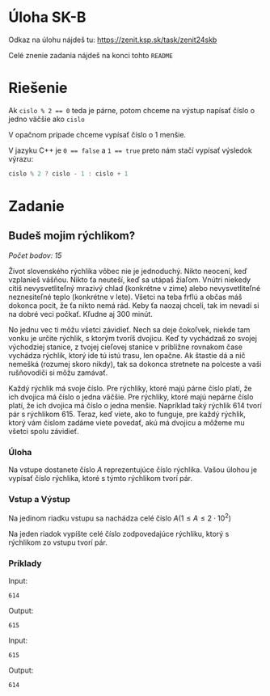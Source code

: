 # Úloha SK-B

Odkaz na úlohu nájdeš tu: https://zenit.ksp.sk/task/zenit24skb

Celé znenie zadania nájdeš na konci tohto `README`

# Riešenie

Ak `cislo % 2 == 0` teda je párne, potom chceme na výstup napísať číslo o jedno väčšie ako `cislo`

V opačnom prípade chceme vypísať číslo o 1 menšie.

V jazyku C++ je `0 == false` a `1 == true` preto nám stačí vypísať výsledok výrazu:

```C++
cislo % 2 ? cislo - 1 : cislo + 1
```


# Zadanie

## Budeš mojim rýchlikom?

_Počet bodov: 15_

Život slovenského rýchlika vôbec nie je jednoduchý. Nikto neocení, keď vzplanieš vášňou. Nikto ťa neuteší, keď sa utápaš žiaľom. Vnútri niekedy cítiš nevysvetliteľný mrazivý chlad (konkrétne v zime) alebo nevysvetliteľné neznesiteľné teplo (konkrétne v lete). Všetci na teba frflú a občas máš dokonca pocit, že ťa nikto nemá rád. Keby ťa naozaj chceli, tak im nevadí si na dobré veci počkať. Kľudne aj 300 minút.

No jednu vec ti môžu všetci závidieť. Nech sa deje čokoľvek, niekde tam vonku je určite rýchlik, s ktorým tvoríš dvojicu. Keď ty vychádzaš zo svojej východziej stanice, z tvojej cieľovej stanice v približne rovnakom čase vychádza rýchlik, ktorý ide tú istú trasu, len opačne. Ak štastie dá a nič nemešká (rozumej skoro nikdy), tak sa dokonca stretnete na polceste a vaši rušňovodiči si môžu zamávať.

Každý rýchlik má svoje číslo. Pre rýchliky, ktoré majú párne číslo platí, že ich dvojica má číslo o jedna väčšie. Pre rýchliky, ktoré majú nepárne číslo platí, že ich dvojica má číslo o jedna menšie. Napríklad taký rýchlik 614 tvorí pár s rýchlikom 615. Teraz, keď viete, ako to funguje, pre každý rýchlik, ktorý vám čislom zadáme viete povedať, akú má dvojicu a môžeme mu všetci spolu závidieť.

### Úloha

Na vstupe dostanete číslo $`A`$ reprezentujúce číslo rýchlika. Vašou úlohou je vypísať číslo rýchlika, ktoré s týmto rýchlikom tvorí pár.


### Vstup a Výstup

Na jedinom riadku vstupu sa nachádza celé číslo $`A\left( 1 \leq A \leq 2 \cdot 10^2\right)`$

Na jeden riadok vypíšte celé číslo zodpovedajúce rýchliku, ktorý s rýchlikom zo vstupu tvorí pár.



### Príklady

Input:

```
614
```

Output:

```
615
```

Input:

```
615
```
Output:

```
614
```